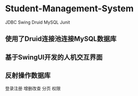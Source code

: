 # Student-Management-System
JDBC Swing Druid MySQL Junit

## 使用了Druid连接池连接MySQL数据库
## 基于SwingUI开发的人机交互界面
## 反射操作数据库

登录注册     增删改查     分页     权限  
